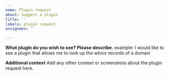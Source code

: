 ```yaml
---
name: Plugin request
about: Suggest a plugin
title: ''
labels: plugin request
assignees: ''

---
```


**What plugin do you wish to see? Please describe.**
example: I would like to see a plugin that allows me to look up the whois records of a domain

**Additional context**
Add any other context or screenshots about the plugin request here.
